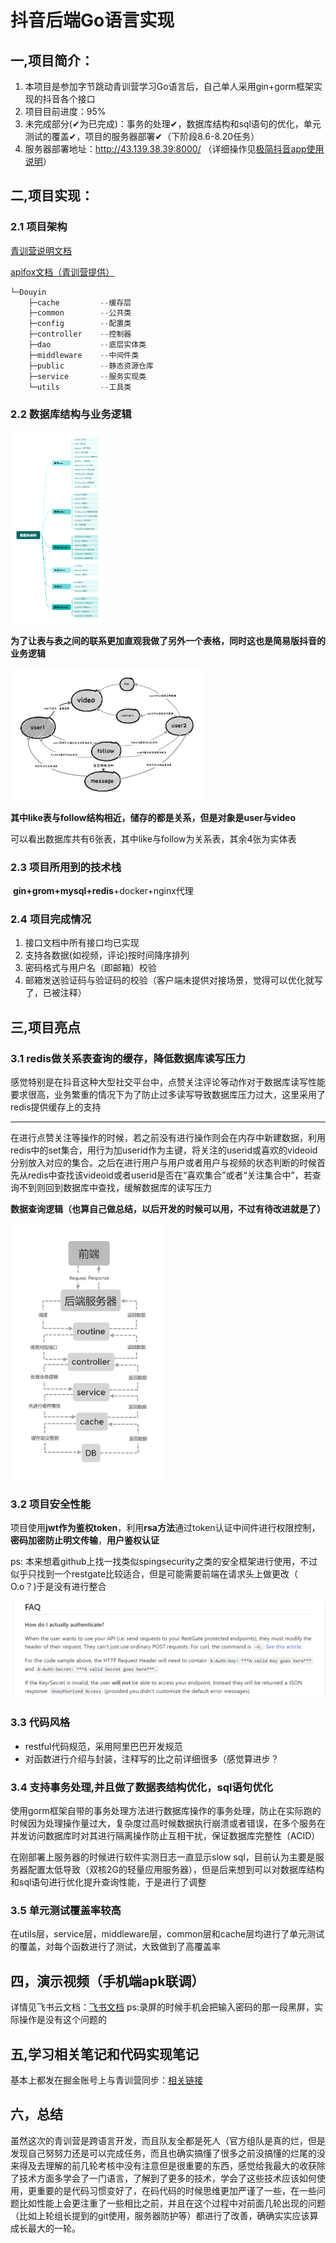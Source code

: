 # 			抖音后端Go语言实现

##  一,项目简介：

1. 本项目是参加字节跳动青训营学习Go语言后，自己单人采用gin+gorm框架实现的抖音各个接口
2. 项目目前进度：95%
3. 未完成部分(✔为已完成)：事务的处理✔，数据库结构和sql语句的优化，单元测试的覆盖✔，项目的服务器部署✔（下阶段8.6-8.20任务）
4. 服务器部署地址：http://43.139.38.39:8000/    （详细操作见[极简抖音app使用说明](https://bytedance.feishu.cn/docx/NMneddpKCoXZJLxHePUcTzGgnmf)）

##  二,项目实现：

###  2.1 项目架构

[青训营说明文档](https://bytedance.feishu.cn/docx/BhEgdmoI3ozdBJxly71cd30vnRc)

[apifox文档（青训营提供）](https://apifox.com/apidoc/shared-09d88f32-0b6c-4157-9d07-a36d32d7a75c)

```go
└─Douyin
    ├─cache	        --缓存层
    ├─common		--公共类
    ├─config		--配置类
    ├─controller	--控制器
    ├─dao	        --底层实体类
    ├─middleware	--中间件类
    ├─public		--静态资源仓库
    ├─service		--服务实现类
    └─utils	        --工具类
```

###  2.2 数据库结构与业务逻辑

<img src="Images/数据库架构.png" style="zoom:30%;" />

**为了让表与表之间的联系更加直观我做了另外一个表格，同时这也是简易版抖音的业务逻辑**

<img src="Images/表关系.png" style="zoom:30%;" />

​				**其中like表与follow结构相近，储存的都是关系，但是对象是user与video**

​				可以看出数据库共有6张表，其中like与follow为关系表，其余4张为实体表

###  2.3 项目所用到的技术栈

​			**gin+grom+mysql+redis**+docker+nginx代理

###  2.4 项目完成情况

1. 接口文档中所有接口均已实现
2. 支持各数据(如视频，评论)按时间降序排列
3. 密码格式与用户名（即邮箱）校验
4. 邮箱发送验证码与验证码的校验（客户端未提供对接场景，觉得可以优化就写了，已被注释）

##  三,项目亮点

###  3.1 redis做关系表查询的缓存，降低数据库读写压力

​	感觉特别是在抖音这种大型社交平台中，点赞关注评论等动作对于数据库读写性能要求很高，业务繁重的情况下为了防止过多读写导致数据库压力过大，这里采用了redis提供缓存上的支持

***

​	在进行点赞关注等操作的时候，若之前没有进行操作则会在内存中新建数据，利用redis中的set集合，用行为加userid作为主键，将关注的userid或喜欢的videoid分别放入对应的集合。之后在进行用户与用户或者用户与视频的状态判断的时候首先从redis中查找该videoid或者userid是否在“喜欢集合”或者“关注集合中”，若查询不到则回到数据库中查找，缓解数据库的读写压力

​					**数据查询逻辑（也算自己做总结，以后开发的时候可以用，不过有待改进就是了）**

<img src="Images/查询逻辑.png" alt="查询逻辑" style="zoom: 40%;" />

###  3.2 项目安全性能

项目使用**jwt作为鉴权token**，利用**rsa方法**通过token认证中间件进行权限控制，**密码加密防止明文传输**，**用户鉴权认证**

ps: 本来想着github上找一找类似spingsecurity之类的安全框架进行使用，不过似乎只找到一个restgate比较适合，但是可能需要前端在请求头上做更改（  O.o？)于是没有进行整合

![image-20230806222209710](Images/image-20230806222209710.png)

###  3.3 代码风格

* restful代码规范，采用阿里巴巴开发规范
* 对函数进行介绍与封装，注释写的比之前详细很多（感觉算进步？

###  3.4 支持事务处理,并且做了数据表结构优化，sql语句优化

使用gorm框架自带的事务处理方法进行数据库操作的事务处理，防止在实际跑的时候因为处理操作量过大，复杂度过高时候数据执行崩溃或者错误，在多个服务在并发访问数据库时对其进行隔离操作防止互相干扰，保证数据库完整性（ACID）

在刚部署上服务器的时候进行软件实测日志一直显示slow sql，目前认为主要是服务器配置太低导致（双核2G的轻量应用服务器），但是后来想到可以对数据库结构和sql语句进行优化提升查询性能，于是进行了调整

###  3.5 单元测试覆盖率较高

在utils层，service层，middleware层，common层和cache层均进行了单元测试的覆盖，对每个函数进行了测试，大致做到了高覆盖率

##  四，演示视频（手机端apk联调）
详情见飞书云文档：[飞书文档](https://owpzimaggfm.feishu.cn/docx/AWxrdwbH1oWZrvx312IcsWt4nUf)
ps:录屏的时候手机会把输入密码的那一段黑屏，实际操作是没有这个问题的

##  五,学习相关笔记和代码实现笔记
基本上都发在掘金账号上与青训营同步：[相关链接](https://juejin.cn/user/2799802622677688)

##  六，总结
虽然这次的青训营是跨语言开发，而且队友全都是死人（官方组队是真的烂，但是发现自己努努力还是可以完成任务，而且也确实搞懂了很多之前没搞懂的烂尾的没来得及去理解的前几轮考核中没有注意但是很重要的东西，感觉给我最大的收获除了技术方面多学会了一门语言，了解到了更多的技术，学会了这些技术应该如何使用，更重要的是代码习惯变好了，在码代码的时候思维更加严谨了一些，在一些问题比如性能上会更注重了一些相比之前，并且在这个过程中对前面几轮出现的问题（比如上轮组长提到的git使用，服务器防护等）都进行了改善，确确实实应该算成长最大的一轮。

